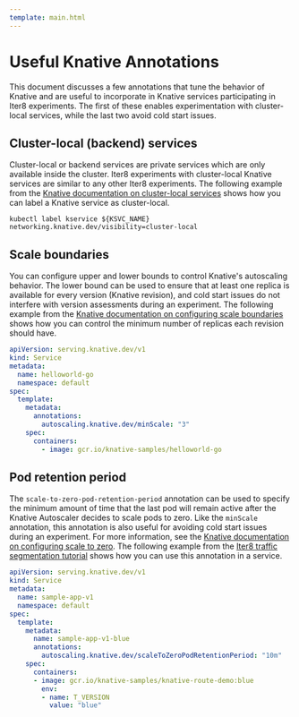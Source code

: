 ```yaml
---
template: main.html
---
```


# Useful Knative Annotations

This document discusses a few annotations that tune the behavior of Knative and are useful to incorporate in Knative services participating in Iter8 experiments. The first of these enables experimentation with cluster-local services, while the last two avoid cold start issues.

## Cluster-local (backend) services
Cluster-local or backend services are private services which are only available inside the cluster. Iter8 experiments with cluster-local Knative services are similar to any other Iter8 experiments. The following example from the [Knative documentation on cluster-local services](https://knative.dev/docs/serving/cluster-local-route/) shows how you can label a Knative service as cluster-local.

``` shell
kubectl label kservice ${KSVC_NAME} networking.knative.dev/visibility=cluster-local
```

## Scale boundaries
You can configure upper and lower bounds to control Knative's autoscaling behavior. The lower bound can be used to ensure that at least one replica is available for every version (Knative revision), and cold start issues do not interfere with version assessments during an experiment. The following example from the [Knative documentation on configuring scale boundaries](https://knative.dev/docs/serving/autoscaling/scale-bounds/#lower-bound) shows how you can control the minimum number of replicas each revision should have.

``` yaml linenums="1" hl_lines="10"
apiVersion: serving.knative.dev/v1
kind: Service
metadata:
  name: helloworld-go
  namespace: default
spec:
  template:
    metadata:
      annotations:
        autoscaling.knative.dev/minScale: "3"
    spec:
      containers:
        - image: gcr.io/knative-samples/helloworld-go
```

## Pod retention period
The `scale-to-zero-pod-retention-period` annotation can be used to specify the minimum amount of time that the last pod will remain active after the Knative Autoscaler decides to scale pods to zero. Like the `minScale` annotation, this annotation is also useful for avoiding cold start issues during an experiment. For more information, see the [Knative documentation on configuring scale to zero](https://knative.dev/docs/serving/autoscaling/scale-to-zero/). The following example from the [Iter8 traffic segmentation tutorial](../../../tutorials/knative/traffic-segmentation/) shows how you can use this annotation in a service.

``` yaml linenums="1" hl_lines="11"
apiVersion: serving.knative.dev/v1
kind: Service
metadata:
  name: sample-app-v1
  namespace: default
spec:
  template:
    metadata:
      name: sample-app-v1-blue
      annotations:
        autoscaling.knative.dev/scaleToZeroPodRetentionPeriod: "10m"
    spec:
      containers:
      - image: gcr.io/knative-samples/knative-route-demo:blue 
        env:
        - name: T_VERSION
          value: "blue"
```

